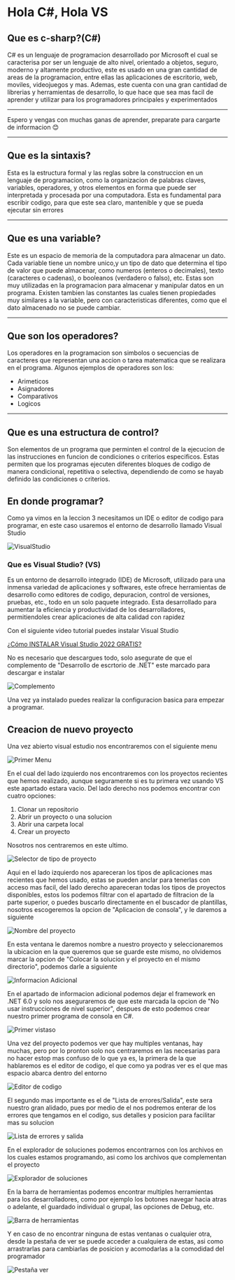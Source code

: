 # Hola C#, Hola VS
## Que es c-sharp?(C#)
C# es un lenguaje de programacion desarrollado por Microsoft el cual se caracterisa por ser un lenguaje de alto nivel, orientado a objetos, seguro, moderno y altamente productivo, este es usado en una gran cantidad de areas de la programacion, entre ellas las aplicaciones de escritorio, web, moviles, videojuegos y mas. Ademas, este cuenta con una gran cantidad de librerias y herramientas de desarrollo, lo que hace que sea mas facil de aprender y utilizar para los programadores principales y experimentados
***
Espero y vengas con muchas ganas de aprender, preparate para cargarte de informacion 😊
***
## Que es la sintaxis?
Esta es la estructura formal y las reglas sobre la construccion en un lenguaje de programacion, como la organizacion de palabras claves, variables, operadores, y otros elementos en forma que puede ser interpretada y procesada por una computadora. Esta es fundamental para escribir codigo, para que este sea claro, mantenible y que se pueda ejecutar sin errores
***
## Que es una variable?
Este es un espacio de memoria de la computadora para almacenar un dato. Cada variable tiene un nombre unico,y un tipo de dato que determina el tipo de valor que puede almacenar, como numeros (enteros o decimales), texto (caracteres o cadenas), o booleanos (verdadero o falso), etc. Estas son muy utilizadas en la programacion para almacenar y manipular datos en un programa. Existen tambien las constantes las cuales tienen propiedades muy similares a la variable, pero con caracteristicas diferentes, como que el dato almacenado no se puede cambiar.
***
## Que son los operadores?
Los operadores en la programacion son simbolos o secuencias de caracteres que representan una accion o tarea matematica que se realizara en el programa. Algunos ejemplos de operadores son los:
*   Arimeticos
*   Asignadores
*   Comparativos
*   Logicos
***
## Que es una estructura de control?
Son elementos de un programa que perminten el control de la ejecucion de las instrucciones en funcion de condiciones o criterios especificos. Estas permiten que los programas ejecuten diferentes bloques de codigo de manera condicional, repetitiva o selectiva, dependiendo de como se hayab definido las condiciones o criterios.

## En donde programar?
Como ya vimos en la leccion 3 necesitamos un IDE o editor de codigo para programar, en este caso usaremos el entorno de desarrollo llamado Visual Studio

![VisualStudio](/img/5/VisualStudio.png "Entorno de desarrollo visual studio")
### Que es Visual Studio? (VS)
Es un entorno de desarrollo integrado (IDE) de Microsoft, utilizado para una inmensa variedad de aplicaciones y softwares, este ofrece herramientas de desarrollo como editores de codigo, depuracion, control de versiones, pruebas, etc., todo en un solo paquete integrado. Esta desarrollado para aumentar la eficiencia y productividad de los desarrolladores, permitiendoles crear aplicaciones de alta calidad con rapidez


Con el siguiente video tutorial puedes instalar Visual Studio

[¿Cómo INSTALAR Visual Studio 2022 GRATIS?](https://www.youtube.com/watch?v=YfgUk8hae0I&t=163s)

No es necesario que descargues todo, solo asegurate de que el complemento de "Desarrollo de escrtorio de .NET" este marcado para descargar e instalar

![Complemento](/img/5/ComplementoVS.png "Complemento necesario para las aplicaciones en consola")

Una vez ya instalado puedes realizar la configuracion basica para empezar a programar.

## Creacion de nuevo proyecto
Una vez abierto visual estudio nos encontraremos con el siguiente menu

![Primer Menu](/img/5/SelectorDeProyectos.png "Menu principal")

En el cual del lado izquierdo nos encontraremos con los proyectos recientes que hemos realizado, aunque seguramente si es tu primera vez usando VS este apartado estara vacio.
Del lado derecho nos podemos encontrar con cuatro opciones:
1.  Clonar un repositorio
1.  Abrir un proyecto o una solucion
1.  Abrir una carpeta local
1.  Crear un proyecto

Nosotros nos centraremos en este ultimo.

![Selector de tipo de proyecto](/img/5/SelectorTipoProyecto.png "Selector de tipo de proyecto")

Aqui en el lado izquierdo nos apareceran los tipos de aplicaciones mas recientes que hemos usado, estas se pueden anclar para tenerlas con acceso mas facil, del lado derecho apareceran todas los tipos de proyectos disponibles, estos los podemos filtrar con el apartado de filtracion de la parte superior, o puedes buscarlo directamente en el buscador de plantillas, nosotros escogeremos la opcion de "Aplicacion de consola", y le daremos a siguiente

![Nombre del proyecto](/img/5/NombreProyecto.png "Nombre del proyecto")

En esta ventana le daremos nombre a nuestro proyecto y seleccionaremos la ubicacion en la que queremos que se guarde este mismo, no olvidemos marcar la opcion de "Colocar la solucion y el proyecto en el mismo directorio", podemos darle a siguiente

![Informacion Adicional](/img/5/InformacionAdicional.png "Informacion Adicional")

En el apartado de informacion adicional podemos dejar el framework en .NET 6.0 y solo nos aseguraremos de que este marcada la opcion de "No usar instrucciones de nivel superior", despues de esto podemos crear nuestro primer programa de consola en C#.

![Primer vistaso](/img/5/PrimerVistaso.png "Primer vistaso al entorno de visual studio")

Una vez del proyecto podemos ver que hay multiples ventanas, hay muchas, pero por lo pronton solo nos centraremos en las necesarias para no hacer estop mas confuso de lo que ya es, la primera de la que hablaremos es el editor de codigo, el que como ya podras ver es el que mas espacio abarca dentro del entorno

![Editor de codigo](/img/5/EditorCodigo.png "Editor de codigo")

El segundo mas importante es el de "Lista de errores/Salida", este sera nuestro gran alidado, pues por medio de el nos podremos enterar de los errores que tengamos en el codigo, sus detalles y posicion para facilitar mas su solucion 

![Lista de errores y salida](/img/5/ListaErroresSalida.png "Lista de errores y salida")

En el explorador de soluciones podemos encontrarnos con los archivos en los cuales estamos programando, asi como los archivos que complementan el proyecto

![Explorador de soluciones](/img/5/ExploradorSoluciones.png "Explorador de soluciones")

En la barra de herramientas podemos encontrar multiples herramientas para los desarrolladores, como por ejemplo los botones navegar hacia atras o adelante, el guardado individual o grupal, las opciones de Debug, etc.

![Barra de herramientas](/img/5/BarraHerramientas.png "Barra de herramientas")

Y en caso de no encontrar ninguna de estas ventanas o cualquier otra, desde la pestaña de ver se puede acceder a cualquiera de estas, asi como arrastrarlas para cambiarlas de posicion y acomodarlas a la comodidad del programador

![Pestaña ver](/img/5/Ver.png "Pestaña ver")